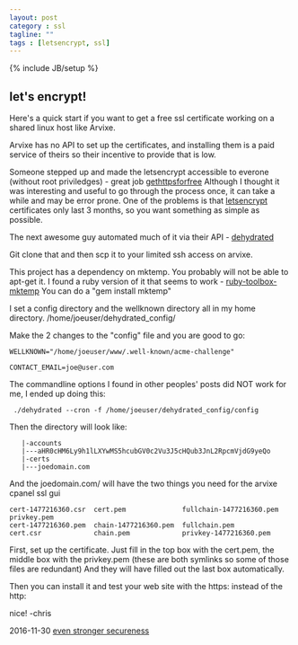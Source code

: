 ```yaml
---
layout: post
category : ssl
tagline: ""
tags : [letsencrypt, ssl]
---
```

{% include JB/setup %}


## let's encrypt!

Here's a quick start if you want to get a free ssl certificate working on a shared linux host like Arvixe.

Arvixe has no API to set up the certificates, and installing them is a paid service of theirs so their incentive to provide that is low.

Someone stepped up and made the letsencrypt accessible to everone (without root priviledges) - great job [gethttpsforfree](https://gethttpsforfree.com)   Although I thought it was interesting and useful to go through the process once, it can take a while and may be error prone.  One of the problems is that [letsencrypt](https://letsencrypt.org/) certificates only last 3 months, so you want something as simple as possible.

The next awesome guy automated much of it via their API - [dehydrated](https://github.com/lukas2511/dehydrated)

Git clone that and then scp it to your limited ssh access on arvixe.

This project has a dependency on mktemp.  You probably will not be able to apt-get it.  I found a ruby version of it that seems to work - [ruby-toolbox-mktemp](https://www.ruby-toolbox.com/projects/mktemp)
You can do a "gem install mktemp"

I set a config directory and the wellknown directory all in my home directory.
	/home/joeuser/dehydrated_config/

Make the 2 changes to the "config" file and you are good to go:

	WELLKNOWN="/home/joeuser/www/.well-known/acme-challenge"

	CONTACT_EMAIL=joe@user.com

The commandline options I found in other peoples' posts did NOT work for me, I ended up doing this:

	 ./dehydrated --cron -f /home/joeuser/dehydrated_config/config


Then the directory will look like:

	   |-accounts
	   |---aHR0cHM6Ly9h1lLXYwMS5hcubGV0c2Vu3J5cHQub3JnL2RpcmVjdG9yeQo
	   |-certs
	   |---joedomain.com

And the joedomain.com/ will have the two things you need for the arvixe cpanel ssl gui

	cert-1477216360.csr  cert.pem              fullchain-1477216360.pem  privkey.pem
	cert-1477216360.pem  chain-1477216360.pem  fullchain.pem
	cert.csr             chain.pem             privkey-1477216360.pem


First, set up the certificate.
Just fill in the top box with the cert.pem, the middle box with the privkey.pem (these are both symlinks so some of those files are redundant)  And they will have filled out the last box automatically.

Then you can install it and test your web site with the https: instead of the http:

nice!
-chris


2016-11-30 [even stronger secureness](https://gist.github.com/mapmeld/a9bcac46d1f486f81664814a799e5897)

